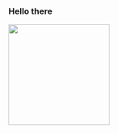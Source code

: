 ### Hello there

<img width="200" src="https://media.giphy.com/media/26AHG5KGFxSkUWw1i/giphy.gif" />
